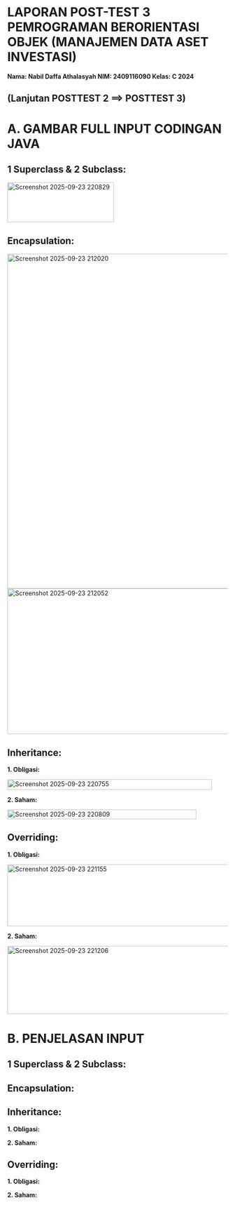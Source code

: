 # LAPORAN POST-TEST 3 PEMROGRAMAN BERORIENTASI OBJEK (MANAJEMEN DATA ASET INVESTASI)

**Nama: Nabil Daffa Athalasyah
NIM: 2409116090
Kelas: C 2024**

## (Lanjutan POSTTEST 2 ==> POSTTEST 3)

# A. GAMBAR FULL INPUT CODINGAN JAVA
## 1 Superclass & 2 Subclass:
<img width="244" height="91" alt="Screenshot 2025-09-23 220829" src="https://github.com/user-attachments/assets/c8aeb3b8-a6ba-4e51-bbda-9268206725c4" />

## Encapsulation:
<img width="833" height="763" alt="Screenshot 2025-09-23 212020" src="https://github.com/user-attachments/assets/27b8088b-5de8-42f7-b38a-2adc83a6c44c" />
<img width="833" height="332" alt="Screenshot 2025-09-23 212052" src="https://github.com/user-attachments/assets/2e800f23-c701-4812-8651-e8b48d83c48c" />

## Inheritance:
**1. Obligasi:**

<img width="468" height="24" alt="Screenshot 2025-09-23 220755" src="https://github.com/user-attachments/assets/e8534439-9cc3-4ea5-ad8d-7df982e8217d" />

**2. Saham:**

<img width="432" height="22" alt="Screenshot 2025-09-23 220809" src="https://github.com/user-attachments/assets/87bd813e-5603-49bb-8c5e-b224b429df11" />

## Overriding:
**1. Obligasi:**

<img width="837" height="141" alt="Screenshot 2025-09-23 221155" src="https://github.com/user-attachments/assets/2073ce80-194a-4e2e-b869-ced5df9d5246" />


**2. Saham:**

<img width="796" height="155" alt="Screenshot 2025-09-23 221206" src="https://github.com/user-attachments/assets/69009b88-5456-4597-b281-274cdd04cf46" />


# B. PENJELASAN INPUT
## 1 Superclass & 2 Subclass:


## Encapsulation:


## Inheritance:
**1. Obligasi:**


**2. Saham:**


## Overriding:
**1. Obligasi:**


**2. Saham:**


